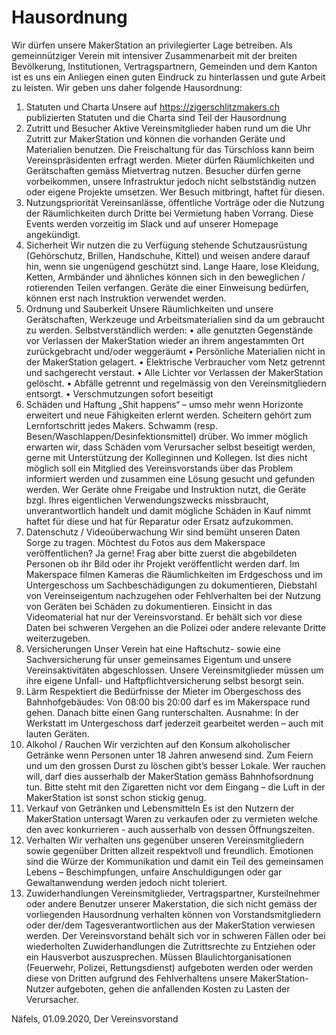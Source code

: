 # Hausordnung

Wir dürfen unsere MakerStation an privilegierter Lage betreiben. Als gemeinnütziger Verein mit intensiver Zusammenarbeit mit der breiten Bevölkerung, Institutionen, Vertragspartnern, Gemeinden und dem Kanton ist es uns ein Anliegen einen guten Eindruck zu hinterlassen und gute Arbeit zu leisten.
Wir geben uns daher folgende Hausordnung: 
1.	Statuten und Charta
Unsere auf https://zigerschlitzmakers.ch publizierten Statuten und die Charta sind Teil der Hausordnung
2.	Zutritt und Besucher
Aktive Vereinsmitglieder haben rund um die Uhr Zutritt zur MakerStation und können die vorhanden Geräte und Materialien benutzen. Die Freischaltung für das Türschloss kann beim Vereinspräsidenten erfragt werden. 
Mieter dürfen Räumlichkeiten und Gerätschaften gemäss Mietvertrag nutzen.
Besucher dürfen gerne vorbeikommen, unsere Infrastruktur jedoch nicht selbstständig nutzen oder eigene Projekte umsetzen. Wer Besuch mitbringt, haftet für diesen. 
3.	Nutzungspriorität
Vereinsanlässe, öffentliche Vorträge oder die Nutzung der Räumlichkeiten durch Dritte bei Vermietung haben Vorrang. Diese Events werden vorzeitig im Slack und auf unserer Homepage angekündigt.
4.	Sicherheit
Wir nutzen die zu Verfügung stehende Schutzausrüstung (Gehörschutz, Brillen, Handschuhe, Kittel) und weisen andere darauf hin, wenn sie ungenügend geschützt sind. Lange Haare, lose Kleidung, Ketten, Armbänder und ähnliches können sich in den beweglichen / rotierenden Teilen verfangen. 
Geräte die einer Einweisung bedürfen, können erst nach Instruktion verwendet werden. 
5.	Ordnung und Sauberkeit
Unsere Räumlichkeiten und unsere Gerätschaften, Werkzeuge und Arbeitsmaterialien sind da um gebraucht zu werden. Selbstverständlich werden:
•	alle genutzten Gegenstände vor Verlassen der MakerStation wieder an ihrem angestammten Ort zurückgebracht und/oder weggeräumt
•	Persönliche Materialien nicht in der MakerStation gelagert.
•	Elektrische Verbraucher vom Netz getrennt und sachgerecht verstaut.
•	Alle Lichter vor Verlassen der MakerStation gelöscht.
•	Abfälle getrennt und regelmässig von den Vereinsmitgliedern entsorgt.
•	Verschmutzungen sofort beseitigt
 
6.	Schäden und Haftung
„Shit happens“ – umso mehr wenn Horizonte erweitert und neue Fähigkeiten erlernt werden. Scheitern gehört zum Lernfortschritt jedes Makers. Schwamm (resp. Besen/Waschlappen/Desinfektionsmittel) drüber. Wo immer möglich erwarten wir, dass Schäden vom Verursacher selbst beseitigt werden, gerne mit Unterstützung der Kolleginnen und Kollegen. Ist dies nicht möglich soll ein Mitglied des Vereinsvorstands über das Problem informiert werden und zusammen eine Lösung gesucht und gefunden werden. 
Wer Geräte ohne Freigabe und Instruktion nutzt, die Geräte bzgl. Ihres eigentlichen Verwendungszwecks missbraucht, unverantwortlich handelt und damit mögliche Schäden in Kauf nimmt haftet für diese und hat für Reparatur oder Ersatz aufzukommen. 
7.	Datenschutz / Videoüberwachung
Wir sind bemüht unseren Daten Sorge zu tragen. Möchtest du Fotos aus dem Makerspace veröffentlichen? Ja gerne! Frag aber bitte zuerst die abgebildeten Personen ob ihr Bild oder ihr Projekt veröffentlicht werden darf. 
Im Makerspace filmen Kameras die Räumlichkeiten im Erdgeschoss und im Untergeschoss um Sachbeschädigungen zu dokumentieren, Diebstahl von Vereinseigentum nachzugehen oder Fehlverhalten bei der Nutzung von Geräten bei Schäden zu dokumentieren. Einsicht in das Videomaterial hat nur der Vereinsvorstand. Er behält sich vor diese Daten bei schweren Vergehen an die Polizei oder andere relevante Dritte weiterzugeben.
8.	Versicherungen
Unser Verein hat eine Haftschutz- sowie eine Sachversicherung für unser gemeinsames Eigentum und unsere Vereinsaktivitäten abgeschlossen. 
Unsere Vereinsmitglieder müssen um ihre eigene Unfall- und Haftpflichtversicherung selbst besorgt sein.  
9.	Lärm
Respektiert die Bedürfnisse der Mieter im Obergeschoss des Bahnhofgebäudes:
Von 08:00 bis 20:00 darf es im Makerspace rund gehen. Danach bitte einen Gang runterschalten. Ausnahme: In der Werkstatt im Untergeschoss darf jederzeit gearbeitet werden – auch mit lauten Geräten.
10.	Alkohol / Rauchen
Wir verzichten auf den Konsum alkoholischer Getränke wenn Personen unter 18 Jahren anwesend sind. Zum Feiern und um den grossen Durst zu löschen gibt’s besser Lokale.
Wer rauchen will, darf dies ausserhalb der MakerStation gemäss Bahnhofsordnung tun. Bitte steht mit den Zigaretten nicht vor dem Eingang – die Luft in der MakerStation ist sonst schon stickig genug.
11.	Verkauf von Getränken und Lebensmitteln
Es ist den Nutzern der MakerStation untersagt Waren zu verkaufen oder zu vermieten welche den avec konkurrieren - auch ausserhalb von dessen Öffnungszeiten.
 
12.	Verhalten
Wir verhalten uns gegenüber unseren Vereinsmitgliedern sowie gegenüber Dritten allzeit respektvoll und freundlich. Emotionen sind die Würze der Kommunikation und damit ein Teil des gemeinsamen Lebens – Beschimpfungen, unfaire Anschuldigungen oder gar Gewaltanwendung werden jedoch nicht toleriert. 
13.	Zuwiderhandlungen
Vereinsmitglieder, Vertragspartner, Kursteilnehmer oder andere Benutzer unserer Makerstation, die sich nicht gemäss der vorliegenden Hausordnung verhalten können von Vorstandsmitgliedern oder der/dem Tagesverantwortlichen aus der MakerStation verwiesen werden. 
Der Vereinsvorstand behält sich vor in schweren Fällen oder bei wiederholten Zuwiderhandlungen die Zutrittsrechte zu Entziehen oder ein Hausverbot auszusprechen. 
Müssen Blaulichtorganisationen (Feuerwehr, Polizei, Rettungsdienst) aufgeboten werden oder werden diese von Dritten aufgrund des Fehlverhaltens unsere MakerStation-Nutzer aufgeboten, gehen die anfallenden Kosten zu Lasten der Verursacher.  


Näfels, 01.09.2020,
Der Vereinsvorstand
